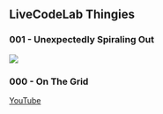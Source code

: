 ## LiveCodeLab Thingies

### 001 - Unexpectedly Spiraling Out

![](https://user-images.githubusercontent.com/1985669/76790942-1c09af80-67c0-11ea-873a-776e31f47d76.png)

### 000 - On The Grid

[YouTube](https://www.youtube.com/watch?v=fl5-4xvDTbg)
